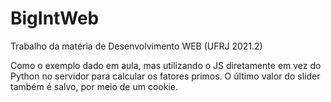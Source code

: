 # BigIntWeb
Trabalho da matéria de Desenvolvimento WEB (UFRJ 2021.2) 

Como o exemplo dado em aula, mas utilizando o JS diretamente em vez do Python no servidor para calcular os fatores primos. O último valor do slider também é salvo, por meio de um cookie.
